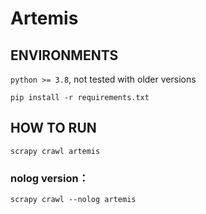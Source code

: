 # Artemis

## ENVIRONMENTS

```python >= 3.8```, not tested with older versions

```pip install -r requirements.txt```


## HOW TO RUN
```scrapy crawl artemis```

### nolog version：
```scrapy crawl --nolog artemis```

